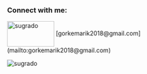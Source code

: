 <h3 align="left">Connect with me:</h3>
<p align="left">
<a href="https://linkedin.com/in/sugrado" target="blank"><img align="center" src="https://marka-logo.com/wp-content/uploads/2020/04/Linkedin-Logo.png" alt="sugrado" height="60" width="110" /></a>
[gorkemarik2018@gmail.com](mailto:gorkemarik2018@gmail.com)
</p>

<img align="center" src="https://github-readme-stats.vercel.app/api/top-langs?username=sugrado&show_icons=true&locale=en&layout=compact" alt="sugrado" />

